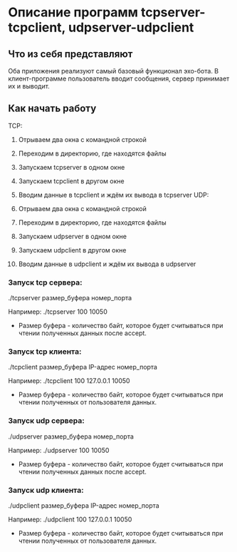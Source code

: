 # Описание программ tcpserver-tcpclient, udpserver-udpclient

## Что из себя представляют

Оба приложения реализуют самый базовый функционал эхо-бота. В клиент-программе пользователь вводит сообщения, сервер принимает их и выводит.

## Как начать работу
TCP:
1. Отрываем два окна с командной строкой
2. Переходим в директорию, где находятся файлы 
3. Запускаем tcpserver в одном окне
4. Запускаем tcpclient в другом окне
5. Вводим данные в tcpclient и ждём их вывода в tcpserver
UDP:

1. Отрываем два окна с командной строкой
2. Переходим в директорию, где находятся файлы 
3. Запускаем udpserver в одном окне
4. Запускаем udpclient в другом окне
5. Вводим данные в udpclient и ждём их вывода в udpserver

### Запуск tcp сервера:
./tcpserver размер_буфера номер_порта

Например:
./tcpserver 100 10050

* Размер буфера - количество байт, которое будет считываться при чтении полученных данных после accept.

### Запуск tcp клиента:
./tcpclient размер_буфера IP-адрес номер_порта

Например:
./tcpclient 100 127.0.0.1 10050

* Размер буфера - количество байт, которое будет считываться при чтении полученных от пользователя данных.

### Запуск udp сервера:
./udpserver размер_буфера номер_порта

Например:
./udpserver 100 10050

* Размер буфера - количество байт, которое будет считываться при чтении полученных данных после accept.

### Запуск udp клиента:
./udpclient размер_буфера IP-адрес номер_порта

Например:
./udpclient 100 127.0.0.1 10050

* Размер буфера - количество байт, которое будет считываться при чтении полученных от пользователя данных.

